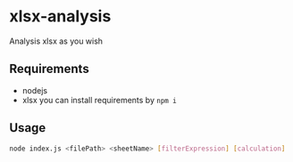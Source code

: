 # xlsx-analysis
Analysis xlsx as you wish

## Requirements
- nodejs
- xlsx
you can install requirements by `npm i`

## Usage
```bash
node index.js <filePath> <sheetName> [filterExpression] [calculation]
```
